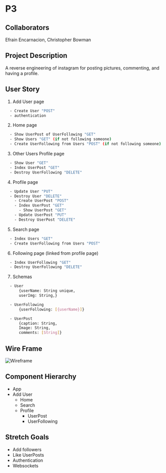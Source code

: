 # P3

## Collaborators
Efrain Encarnacion, Christopher Bowman

## Project Description
A reverse engineering of instagram for posting pictures, commenting, and having a profile.

## User Story 

1. Add User page
```bash
  - Create User "POST"
  - authentication
```
2. Home page
```bash
  - Show UserPost of UserFollowing "GET"
  - Show Users "GET" (if not following someone)
  - Create UserFollowing from Users "POST" (if not following someone)
```
3. Other Users Profile page
```bash
  - Show User "GET"
  - Index UserPost "GET"
  - Destroy UserFollowing "DELETE"
```
4. Profile page
```bash
  - Update User "PUT"
  - Destroy User "DELETE"
    - Create UserPost "POST"
    - Index UserPost "GET"
      - Show UserPost "GET"
    - Update UserPost "PUT"
    - Destroy UserPost "DELETE"
```
5. Search page
```bash
  - Index Users "GET"
  - Create UserFollowing from Users "POST"
```
6. Following page (linked from profile page)
```bash
  - Index UserFollowing "GET"
  - Destroy UserFollowing "DELETE"
```
7. Schemas
```bash
  - User
      {userName: String unique,
      userImg: String,}

  - UserFollowing 
      {userFollowing: [{userName}]}

  - UserPost
      {caption: String,
      Image: String,
      comments: [String]}
```

## Wire Frame
![Wireframe](https://imgur.com/DjU69r0.jpg)

## Component Hierarchy
 - App
  - Add User
    - Home
    - Search
    - Profile
      - UserPost
      - UserFollowing

## Stretch Goals
- Add followers
- Like UserPosts
- Authentication
- Websockets
